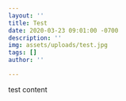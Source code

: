 ```yaml
---
layout: ''
title: Test
date: 2020-03-23 09:01:00 -0700
description: ''
img: assets/uploads/test.jpg
tags: []
author: ''

---
```

test content